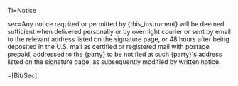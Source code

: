 Ti=Notice

sec=Any notice required or permitted by {this_instrument} will be deemed sufficient when delivered personally or by overnight courier or sent by email to the relevant address listed on the signature page, or 48 hours after being deposited in the U.S. mail as certified or registered mail with postage prepaid, addressed to the {party} to be notified at such {party}'s address listed on the signature page, as subsequently modified by written notice.

=[Bit/Sec]
